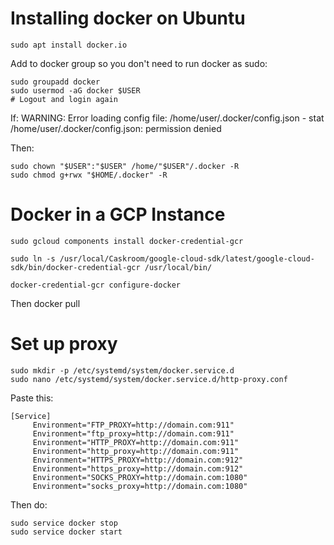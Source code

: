 Installing docker on Ubuntu
===========================

    sudo apt install docker.io

Add to docker group so you don't need to run docker as sudo: 

    sudo groupadd docker
    sudo usermod -aG docker $USER
    # Logout and login again

If: WARNING: Error loading config file: /home/user/.docker/config.json -
stat /home/user/.docker/config.json: permission denied

Then:

    sudo chown "$USER":"$USER" /home/"$USER"/.docker -R
    sudo chmod g+rwx "$HOME/.docker" -R


Docker in a GCP Instance
========================

```
sudo gcloud components install docker-credential-gcr

sudo ln -s /usr/local/Caskroom/google-cloud-sdk/latest/google-cloud-sdk/bin/docker-credential-gcr /usr/local/bin/

docker-credential-gcr configure-docker
```

Then docker pull


Set up proxy
============

    sudo mkdir -p /etc/systemd/system/docker.service.d
    sudo nano /etc/systemd/system/docker.service.d/http-proxy.conf

Paste this:

```
[Service]
     Environment="FTP_PROXY=http://domain.com:911"
     Environment="ftp_proxy=http://domain.com:911"
     Environment="HTTP_PROXY=http://domain.com:911"
     Environment="http_proxy=http://domain.com:911"
     Environment="HTTPS_PROXY=http://domain.com:912"
     Environment="https_proxy=http://domain.com:912"
     Environment="SOCKS_PROXY=http://domain.com:1080"
     Environment="socks_proxy=http://domain.com:1080"
```

Then do: 

    sudo service docker stop
    sudo service docker start
